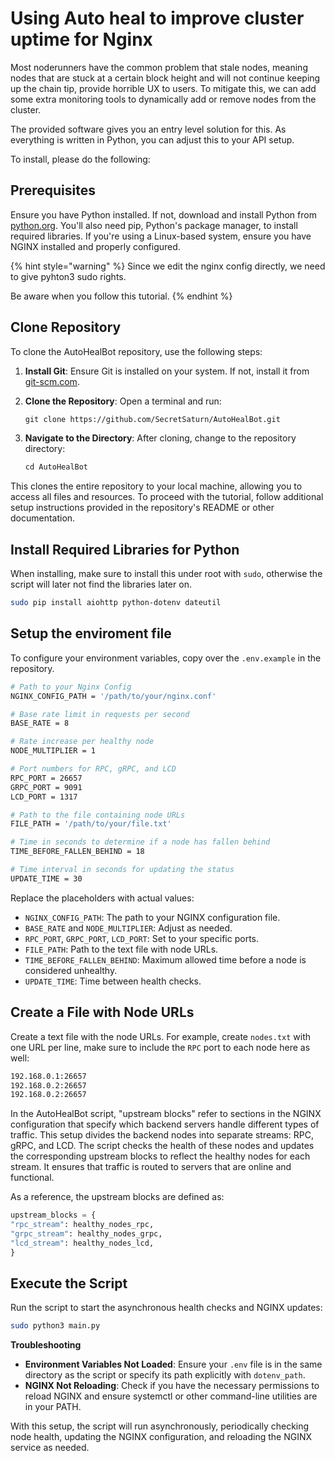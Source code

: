 # Using Auto heal to improve cluster uptime for Nginx

Most noderunners have the common problem that stale nodes, meaning nodes that are stuck at a certain block height and will not continue keeping up the chain tip, provide horrible UX to users. To mitigate this, we can add some extra monitoring tools to dynamically add or remove nodes from the cluster.&#x20;

The provided software gives you an entry level solution for this. As everything is written in Python, you can adjust this to your API setup.&#x20;

To install, please do the following:&#x20;

## **Prerequisites**

Ensure you have Python installed. If not, download and install Python from [python.org](https://www.python.org/downloads/). You'll also need pip, Python's package manager, to install required libraries. If you're using a Linux-based system, ensure you have NGINX installed and properly configured.&#x20;

{% hint style="warning" %}
Since we edit the nginx config directly, we need to give pyhton3 sudo rights.

Be aware when you follow this tutorial.
{% endhint %}

## Clone Repository

To clone the AutoHealBot repository, use the following steps:

1. **Install Git**: Ensure Git is installed on your system. If not, install it from [git-scm.com](https://git-scm.com/downloads).
2.  **Clone the Repository**: Open a terminal and run:

    ```bash
    git clone https://github.com/SecretSaturn/AutoHealBot.git
    ```
3.  **Navigate to the Directory**: After cloning, change to the repository directory:

    ```bash
    cd AutoHealBot
    ```

This clones the entire repository to your local machine, allowing you to access all files and resources. To proceed with the tutorial, follow additional setup instructions provided in the repository's README or other documentation.

## **Install Required Libraries for Python**

When installing, make sure to install this under root with `sudo`, otherwise the script will later not find the libraries later on.

```bash
sudo pip install aiohttp python-dotenv dateutil
```

## **Setup the enviroment file**

To configure your environment variables, copy over the `.env.example` in the repository.&#x20;

```bash
# Path to your Nginx Config
NGINX_CONFIG_PATH = '/path/to/your/nginx.conf'

# Base rate limit in requests per second
BASE_RATE = 8

# Rate increase per healthy node
NODE_MULTIPLIER = 1

# Port numbers for RPC, gRPC, and LCD
RPC_PORT = 26657
GRPC_PORT = 9091
LCD_PORT = 1317

# Path to the file containing node URLs
FILE_PATH = '/path/to/your/file.txt'

# Time in seconds to determine if a node has fallen behind
TIME_BEFORE_FALLEN_BEHIND = 18

# Time interval in seconds for updating the status
UPDATE_TIME = 30
```

Replace the placeholders with actual values:

* `NGINX_CONFIG_PATH`: The path to your NGINX configuration file.
* `BASE_RATE` and `NODE_MULTIPLIER`: Adjust as needed.
* `RPC_PORT`, `GRPC_PORT`, `LCD_PORT`: Set to your specific ports.
* `FILE_PATH`: Path to the text file with node URLs.
* `TIME_BEFORE_FALLEN_BEHIND`: Maximum allowed time before a node is considered unhealthy.
* `UPDATE_TIME`: Time between health checks.

## **Create a File with Node URLs**

Create a text file with the node URLs. For example, create `nodes.txt` with one URL per line, make sure to include the `RPC` port to each node here as well:

```bash
192.168.0.1:26657
192.168.0.2:26657
192.168.0.2:26657
```

In the AutoHealBot script, "upstream blocks" refer to sections in the NGINX configuration that specify which backend servers handle different types of traffic. This setup divides the backend nodes into separate streams: RPC, gRPC, and LCD. The script checks the health of these nodes and updates the corresponding upstream blocks to reflect the healthy nodes for each stream. It ensures that traffic is routed to servers that are online and functional.

As a reference, the upstream blocks are defined as:&#x20;

```python
upstream_blocks = { 
"rpc_stream": healthy_nodes_rpc, 
"grpc_stream": healthy_nodes_grpc, 
"lcd_stream": healthy_nodes_lcd, 
}
```

## **Execute the Script**

Run the script to start the asynchronous health checks and NGINX updates:

```bash
sudo python3 main.py
```

**Troubleshooting**

* **Environment Variables Not Loaded**: Ensure your `.env` file is in the same directory as the script or specify its path explicitly with `dotenv_path`.
* **NGINX Not Reloading**: Check if you have the necessary permissions to reload NGINX and ensure systemctl or other command-line utilities are in your PATH.

With this setup, the script will run asynchronously, periodically checking node health, updating the NGINX configuration, and reloading the NGINX service as needed.
